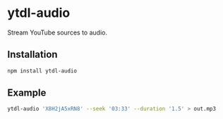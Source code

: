 # ytdl-audio

Stream YouTube sources to audio.

## Installation

```sh
npm install ytdl-audio
```

## Example

```sh
ytdl-audio 'X8H2jA5xRN8' --seek '03:33' --duration '1.5' > out.mp3
```
